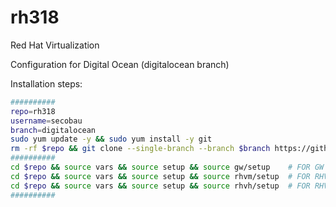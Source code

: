 # rh318
Red Hat Virtualization

Configuration for Digital Ocean (digitalocean branch)

Installation steps:
```bash
##########
repo=rh318
username=secobau
branch=digitalocean
sudo yum update -y && sudo yum install -y git
rm -rf $repo && git clone --single-branch --branch $branch https://github.com/$username/$repo
##########
cd $repo && source vars && source setup && source gw/setup    # FOR GW   MACHINE
cd $repo && source vars && source setup && source rhvm/setup  # FOR RHVM MACHINE
cd $repo && source vars && source setup && source rhvh/setup  # FOR RHVH MACHINE
##########
```
